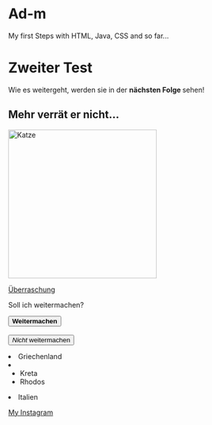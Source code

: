 # Ad-m
My first Steps with HTML, Java, CSS and so far...
<html>
<body>
<h1>Zweiter Test</h1>
<p>
Wie es weitergeht, werden sie in der <strong> nächsten Folge </strong> sehen!
</p>
<h2>Mehr verrät er nicht...</h2>
<img src="https://www.bing.com/images/search?view=detailV2&id=44F953E90ED03EFF080FB7942329E40F3FADF124&thid=OIP.cXWyqY4jXlmw1yr_yHB1jQHaE8&mediaurl=https%3A%2F%2Fpetraott.com%2Fwp-content%2Fuploads%2F2018%2F01%2Flaecheln.png&exph=800&expw=1200&q=Katze&selectedindex=14&ajaxhist=0&vt=0&eim=0,1,6" alt="Katze" width="300" hight="300">
<p><a href="https://www.google.com/search?q=google+pacman&rlz=1C1AVUC_enD
  E840DE878&oq=google+pacman&aqs=chrome..69i57j0l7.3483j0j7&sourceid=chrome
  &ie=UTF-8">Überraschung</a></p>
  <p>Soll ich weitermachen?</p>
<p><button><strong>Weitermachen</strong></button>
<br>
<br><button><em>Nicht</em> weitermachen</button>
  <li>Griechenland</li>
  <li><ul></li>
    <li>Kreta</li>
    <li>Rhodos</li>
  </ul>
  <li>Italien</li>
  <p><a href="https://www.instagram.com/se.bastian2837/">My Instagram</a></p>
</body>
</html>
